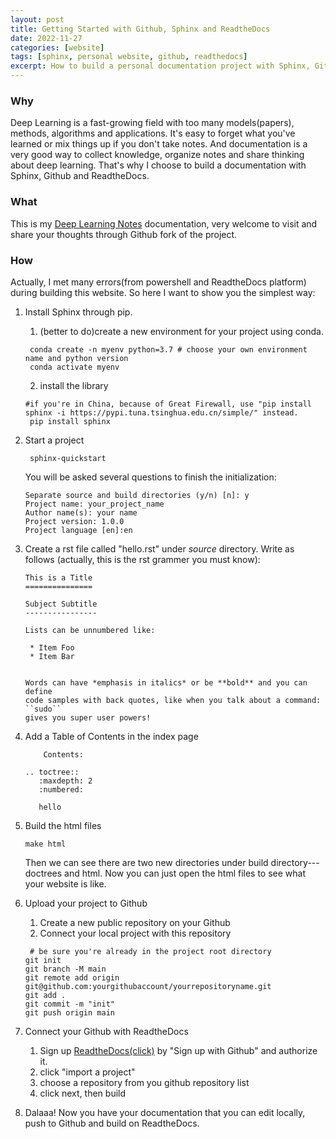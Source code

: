 ```yaml
---
layout: post
title: Getting Started with Github, Sphinx and ReadtheDocs
date: 2022-11-27
categories: [website]
tags: [sphinx, personal website, github, readthedocs]
excerpt: How to build a personal documentation project with Sphinx, Github and ReadtheDocs.
---
```


### Why
Deep Learning is a fast-growing field with too many models(papers), methods, algorithms and applications. It's easy to forget what you've learned or mix things up if you don't take notes. And documentation is a very good way to collect knowledge, organize notes and share thinking about deep learning. That's why I choose to build a documentation with Sphinx, Github and ReadtheDocs.
### What
This is my [Deep Learning Notes](https://deep-learning-notes-fr.readthedocs.io/en/latest/index.html) documentation, very welcome to visit and share your thoughts through Github fork of the project.
### How
Actually, I met many errors(from powershell and ReadtheDocs platform) during building this website. So here I want to show you the simplest way:
1. Install Sphinx through pip.
   1. (better to do)create a new environment for your project using conda.
   ```shell
    conda create -n myenv python=3.7 # choose your own environment name and python version
    conda activate myenv
    ```
   2. install the library
   ```shell
   #if you're in China, because of Great Firewall, use "pip install sphinx -i https://pypi.tuna.tsinghua.edu.cn/simple/" instead.
    pip install sphinx 
   ```
2. Start a project
   ```shell
    sphinx-quickstart
    ```
   You will be asked several questions to finish the initialization:
    ```shell
   Separate source and build directories (y/n) [n]: y
   Project name: your_project_name
   Author name(s): your name
   Project version: 1.0.0
   Project language [en]:en
    ```
3. Create a rst file called "hello.rst" under *source* directory. Write as follows (actually, this is the rst grammer you must know):
      
    ```text
    This is a Title
    ===============
    
    Subject Subtitle
    ----------------
    
    Lists can be unnumbered like:
    
     * Item Foo
     * Item Bar
          

    Words can have *emphasis in italics* or be **bold** and you can define
    code samples with back quotes, like when you talk about a command: ``sudo``
    gives you super user powers!
    ```
   
4. Add a Table of Contents in the index page
   ```text
       Contents:

   .. toctree::
      :maxdepth: 2
      :numbered:
   
      hello
   ```
5. Build the html files
    ```shell
    make html
    ```
    Then we can see there are two new directories under build directory--- doctrees and html.
    Now you can just open the html files to see what your website is like.
6. Upload your project to Github
   1. Create a new public repository on your Github
   2. Connect your local project with this repository
   ```shell
    # be sure you're already in the project root directory
   git init
   git branch -M main
   git remote add origin git@github.com:yourgithubaccount/yourrepositoryname.git
   git add .
   git commit -m "init"
   git push origin main
    ```
7. Connect your Github with ReadtheDocs
   1. Sign up [ReadtheDocs(click)](https://readthedocs.org/) by "Sign up with Github" and authorize it.
   2. click "import a project"
   3. choose a repository from you github repository list
   4. click next, then build
8. Dalaaa! Now you have your documentation that you can edit locally, push to Github and build on ReadtheDocs.






 
